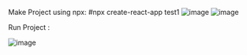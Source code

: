 Make Project using npx:
#npx create-react-app test1
![image](https://user-images.githubusercontent.com/57319180/204137920-9c0478d2-4ec8-4f0a-9ff0-03f742a9f8d7.png)
![image](https://user-images.githubusercontent.com/57319180/204137958-fb6efe3a-68c9-46d5-aff2-85b4691a37b8.png)

Run Project :

![image](https://user-images.githubusercontent.com/57319180/204138173-d299d894-36c1-4eb1-ace9-7b1338979b02.png)

